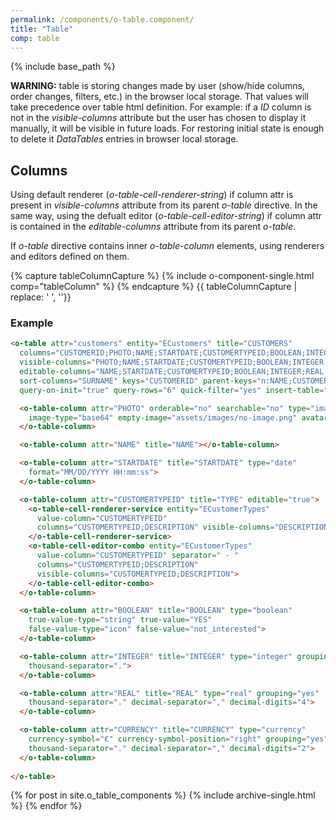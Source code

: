 ```yaml
---
permalink: /components/o-table.component/
title: "Table"
comp: table
---
```


{% include base_path %}


<div class="notice--warning" markdown="1">

**WARNING:** table is storing changes made by user (show/hide columns, order changes, filters, etc.) in the browser local storage. That values will take precedence over table html definition.
For example: if a *ID* column is not in the *visible-columns* attribute but the user has chosen 
to display it manually, it will be visible in future loads. For restoring initial state is enough to 
delete it *DataTables* entries in browser local storage.

</div>

## Columns

Using default renderer (*o-table-cell-renderer-string*) if column attr is present in *visible-columns* attribute from its parent *o-table* directive. 
In the same way, using the defualt editor (*o-table-cell-editor-string*) if column attr is contained 
in  the *editable-columns* attribute from its parent *o-table*.

If *o-table* directive contains inner *o-table-column* elements, using renderers and editors 
defined on them.

{% capture tableColumnCapture %}
{% include o-component-single.html comp="tableColumn" %}
{% endcapture %}
{{ tableColumnCapture | replace: '    ', ''}}



<h3 class="grey-color">Example</h3>

```html
<o-table attr="customers" entity="ECustomers" title="CUSTOMERS" 
  columns="CUSTOMERID;PHOTO;NAME;STARTDATE;CUSTOMERTYPEID;BOOLEAN;INTEGER;REAL;CURRENCY" 
  visible-columns="PHOTO;NAME;STARTDATE;CUSTOMERTYPEID;BOOLEAN;INTEGER;REAL;CURRENCY" 
  editable-columns="NAME;STARTDATE;CUSTOMERTYPEID;BOOLEAN;INTEGER;REAL;CURRENCY" 
  sort-columns="SURNAME" keys="CUSTOMERID" parent-keys="n:NAME;CUSTOMERTYPEID" 
  query-on-init="true" query-rows="6" quick-filter="yes" insert-table="yes">

  <o-table-column attr="PHOTO" orderable="no" searchable="no" type="image" 
    image-type="base64" empty-image="assets/images/no-image.png" avatar="yes">
  </o-table-column>

  <o-table-column attr="NAME" title="NAME"></o-table-column>

  <o-table-column attr="STARTDATE" title="STARTDATE" type="date" 
    format="MM/DD/YYYY HH:mm:ss">
  </o-table-column>

  <o-table-column attr="CUSTOMERTYPEID" title="TYPE" editable="true">
    <o-table-cell-renderer-service entity="ECustomerTypes" 
      value-column="CUSTOMERTYPEID" 
      columns="CUSTOMERTYPEID;DESCRIPTION" visible-columns="DESCRIPTION">
    </o-table-cell-renderer-service>
    <o-table-cell-editor-combo entity="ECustomerTypes" 
      value-column="CUSTOMERTYPEID" separator=" - "
      columns="CUSTOMERTYPEID;DESCRIPTION" 
      visible-columns="CUSTOMERTYPEID;DESCRIPTION">
    </o-table-cell-editor-combo>
  </o-table-column>

  <o-table-column attr="BOOLEAN" title="BOOLEAN" type="boolean" 
    true-value-type="string" true-value="YES"
    false-value-type="icon" false-value="not_interested">
  </o-table-column>

  <o-table-column attr="INTEGER" title="INTEGER" type="integer" grouping="yes" 
    thousand-separator=".">
  </o-table-column>

  <o-table-column attr="REAL" title="REAL" type="real" grouping="yes" 
    thousand-separator="." decimal-separator="," decimal-digits="4">
  </o-table-column>

  <o-table-column attr="CURRENCY" title="CURRENCY" type="currency" 
    currency-symbol="€" currency-symbol-position="right" grouping="yes" 
    thousand-separator="." decimal-separator="," decimal-digits="2">
  </o-table-column>
  
</o-table>
```

{% for post in site.o_table_components %}
  {% include archive-single.html %}
{% endfor %}

